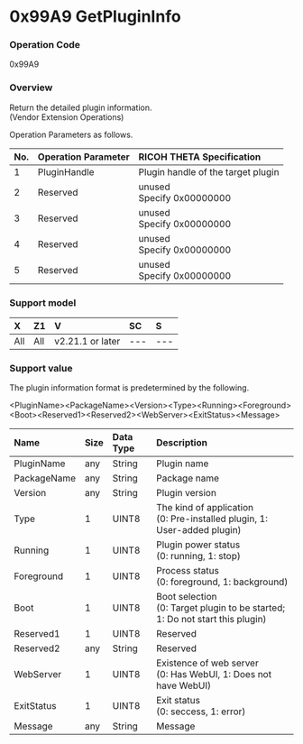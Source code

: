 # 0x99A9 GetPluginInfo

### Operation Code

0x99A9

### Overview

Return the detailed plugin information.  
(Vendor Extension Operations)

Operation Parameters as follows.

| No. | Operation Parameter | RICOH THETA Specification |
|:--|:--|:--|
| 1 | PluginHandle | Plugin handle of the target plugin |
| 2 | Reserved | unused<br>Specify 0x00000000 |
| 3 | Reserved | unused<br>Specify 0x00000000 |
| 4 | Reserved | unused<br>Specify 0x00000000 |
| 5 | Reserved | unused<br>Specify 0x00000000 |

### Support model

| X | Z1 | V | SC | S |
|:--|:--|:--|:--|:--|
| All | All | v2.21.1 or later | --- | --- |

### Support value

The plugin information format is predetermined by the following.

\<PluginName\>\<PackageName\>\<Version\>\<Type\>\<Running\>\<Foreground\>\<Boot\>\<Reserved1\>\<Reserved2\>\<WebServer\>\<ExitStatus\>\<Message\>

| Name | Size | Data Type | Description |
|:--|:--|:--|:--|
| PluginName | any | String | Plugin name |
| PackageName | any | String | Package name |
| Version | any | String | Plugin version |
| Type | 1 | UINT8 | The kind of application<br>(0: Pre-installed plugin, 1: User-added plugin) |
| Running | 1 | UINT8 | Plugin power status<br>(0: running, 1: stop) |
| Foreground | 1 | UINT8 | Process status<br>(0: foreground, 1: background) |
| Boot | 1 | UINT8 | Boot selection<br>(0: Target plugin to be started; 1: Do not start this plugin) |
| Reserved1 | 1 | UINT8 | Reserved |
| Reserved2 | any | String | Reserved |
| WebServer | 1 | UINT8 | Existence of web server<br>(0: Has WebUI, 1: Does not have WebUI) |
| ExitStatus | 1 | UINT8 | Exit status<br>(0: seccess, 1: error) |
| Message | any | String | Message |
